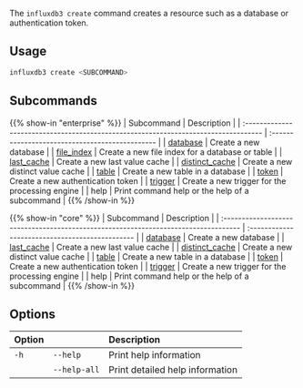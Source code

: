 
The `influxdb3 create` command creates a resource such as a database or
authentication token.

## Usage

<!--pytest.mark.skip-->

```bash
influxdb3 create <SUBCOMMAND>
```

## Subcommands

{{% show-in "enterprise" %}}
| Subcommand                                                                          | Description                                     |
| :---------------------------------------------------------------------------------- | :---------------------------------------------- |
| [database](/influxdb3/version/reference/cli/influxdb3/create/database/)             | Create a new database                           |
| [file_index](/influxdb3/version/reference/cli/influxdb3/create/file_index/)         | Create a new file index for a database or table |
| [last_cache](/influxdb3/version/reference/cli/influxdb3/create/last_cache/)         | Create a new last value cache                   |
| [distinct_cache](/influxdb3/version/reference/cli/influxdb3/create/distinct_cache/) | Create a new distinct value cache               |
| [table](/influxdb3/version/reference/cli/influxdb3/create/table/)                   | Create a new table in a database                |
| [token](/influxdb3/version/reference/cli/influxdb3/create/token/)                   | Create a new authentication token               |
| [trigger](/influxdb3/version/reference/cli/influxdb3/create/trigger/)               | Create a new trigger for the processing engine  |
| help                                                                                | Print command help or the help of a subcommand  |
{{% /show-in %}}

{{% show-in "core" %}}
| Subcommand                                                                          | Description                                     |
| :---------------------------------------------------------------------------------- | :---------------------------------------------- |
| [database](/influxdb3/version/reference/cli/influxdb3/create/database/)             | Create a new database                           |
| [last_cache](/influxdb3/version/reference/cli/influxdb3/create/last_cache/)         | Create a new last value cache                   |
| [distinct_cache](/influxdb3/version/reference/cli/influxdb3/create/distinct_cache/) | Create a new distinct value cache               |
| [table](/influxdb3/version/reference/cli/influxdb3/create/table/)                   | Create a new table in a database                |
| [token](/influxdb3/version/reference/cli/influxdb3/create/token/)                   | Create a new authentication token               |
| [trigger](/influxdb3/version/reference/cli/influxdb3/create/trigger/)               | Create a new trigger for the processing engine  |
| help                                                                                | Print command help or the help of a subcommand  |
{{% /show-in %}}

## Options

| Option |              | Description                     |
| :----- | :----------- | :------------------------------ |
| `-h`   | `--help`     | Print help information          |
|        | `--help-all` | Print detailed help information |
